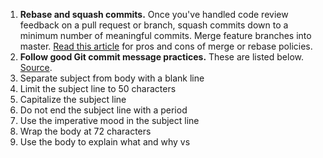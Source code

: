 1. **Rebase and squash commits.** Once you've handled code review feedback on a pull request or branch, squash commits down to a minimum number of meaningful commits. Merge feature branches into master. [Read this article](https://www.atlassian.com/git/articles/git-team-workflows-merge-or-rebase/) for pros and cons of merge or rebase policies.
1. **Follow good Git commit message practices.** These are listed below. [Source](http://chris.beams.io/posts/git-commit/).
  1. Separate subject from body with a blank line
  1. Limit the subject line to 50 characters
  1. Capitalize the subject line
  1. Do not end the subject line with a period
  1. Use the imperative mood in the subject line
  1. Wrap the body at 72 characters
  1. Use the body to explain what and why vs

 
